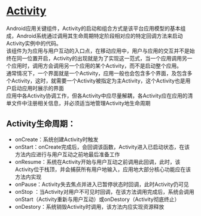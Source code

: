 # [Activity](https://developer.android.google.cn/guide/components/activities/intro-activities)
Android应用关键组件，Activity的启动和组合方式是该平台应用模型的基本组成，Android系统通过调用其生命周期特定阶段相对应的特定回调方法来启动Activity实例中的代码。  
该组件为为应用与用户互动的入口点，在移动应用中，用户与应用的交互并不是始终在同一位置开启，Activity的出现就是为了实现这一范式，当一个应用调用另一个应用时，调用方会调用另一个应用的某个Activity，而不是启动整个应用。  
通常情况下，一个界面就是一个Activity，应用一般也会包含多个界面，及包含多个Activity，这时，就需要一个Activity被指定为主Activity，这个Activity也是用户启动应用时展示的界面   
应用中各Activity协调工作，但各Activity中应尽量解耦，各Activity应在应用的清单文件中注册相关信息，并必须适当地管理Activity地生命周期    
## Activity生命周期：
* onCreate：系统创建Activity时触发
* onStart：onCreate完成后，会回调该函数，Activity进入已启动状态，在该方法内应进行与用户互动之前地最后准备工作
* onResume：系统在Activity开始与用户互动之前调用此回调，此时，该Activity位于栈顶，并会捕获所有用户地输入，应用地大部分核心功能应在该方法内实现
* onPause：Activity失去焦点并进入已暂停状态时回调，此时Activity仍可见
* onStop ：当Activity对用户不可见时回调，在该方法调用完成后，系统会调用onStart（Activity重新与用户互动）或onDestory（Activity彻底终止）
* onDestory：系统销毁Activity时调用，该方法内应实现资源释放




